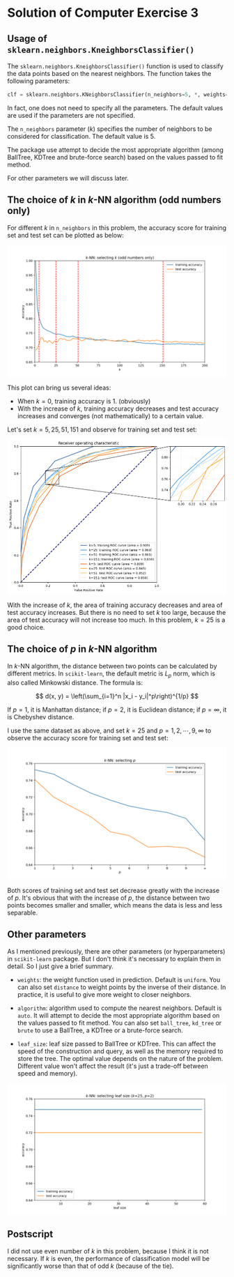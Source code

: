 # Solution of Computer Exercise 3

## Usage of `sklearn.neighbors.KneighborsClassifier()`

The `sklearn.neighbors.KneighborsClassifier()` function is used to classify the data points based on the nearest neighbors. The function takes the following parameters:

```python
clf = sklearn.neighbors.KNeighborsClassifier(n_neighbors=5, *, weights='uniform', algorithm='auto', leaf_size=30, p=2, metric='minkowski', metric_params=None, n_jobs=None)
```

In fact, one does not need to specify all the parameters. The default values are used if the parameters are not specified.

The `n_neighbors` parameter ($k$) specifies the number of neighbors to be considered for classification. The default value is 5.

The package use attempt to decide the most appropriate algorithm (among BallTree, KDTree and brute-force search) based on the values passed to fit method.

For other parameters we will discuss later.

## The choice of $k$ in $k$-NN algorithm (odd numbers only)

For different $k$ in `n_neighbors` in this problem, the accuracy score for training set and test set can be plotted as below:

![](selecting-k.png)

This plot can bring us several ideas:

* When $k=0$, training accuracy is 1. (obviously)
* With the increase of $k$, training accuracy decreases and test accuracy increases and converges (not mathematically) to a certain value.

Let's set $k=5, 25, 51, 151$ and observe for training set and test set:

![](output.png)

With the increase of $k$, the area of training accuracy decreases and area of test accuracy increases. But there is no need to set $k$ too large, because the area of test accuracy will not increase too much. In this problem, $k=25$ is a good choice.

## The choice of $p$ in $k$-NN algorithm

In $k$-NN algorithm, the distance between two points can be calculated by different metrics. In `scikit-learn`, the default metric is $L_p$ norm, which is also called Minkowski distance. The formula is:

$$
d(x, y) = \left(\sum_{i=1}^n |x_i - y_i|^p\right)^{1/p}
$$

If $p=1$, it is Manhattan distance; if $p=2$, it is Euclidean distance; if $p=\infty$, it is Chebyshev distance.

I use the same dataset as above, and set $k=25$ and $p=1, 2, \cdots, 9, \infty$ to observe the accuracy score for training set and test set:

![](selecting-p.png)

Both scores of training set and test set decrease greatly with the increase of $p$. It's obvious that with the increase of $p$, the distance between two points becomes smaller and smaller, which means the data is less and less separable.

## Other parameters

As I mentioned previously, there are other parameters (or hyperparameters) in `scikit-learn` package. But I don't think it's necessary to explain them in detail. So I just give a brief summary.

* `weights`: the weight function used in prediction. Default is `uniform`. You can also set `distance` to weight points by the inverse of their distance. In practice, it is useful to give more weight to closer neighbors.

* `algorithm`: algorithm used to compute the nearest neighbors. Default is `auto`. It will attempt to decide the most appropriate algorithm based on the values passed to fit method. You can also set `ball_tree`, `kd_tree` or `brute` to use a BallTree, a KDTree or a brute-force search.

* `leaf_size`: leaf size passed to BallTree or KDTree. This can affect the speed of the construction and query, as well as the memory required to store the tree. The optimal value depends on the nature of the problem. Different value won't affect the result (it's just a trade-off between speed and memory).

![](selecting-leaf-size.png)

## Postscript

I did not use even number of $k$ in this problem, because I think it is not necessary. If $k$ is even, the performance of classification model will be significantly worse than that of odd $k$ (because of the tie). 